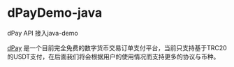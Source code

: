 # dPayDemo-java
dPay API 接入java-demo

[dPay](https://github.com/usoppz/dPay) 是一个目前完全免费的数字货币交易订单支付平台，当前只支持基于TRC20的USDT支付，在后面我们将会根据用户的使用情况而支持更多的协议与币种。
